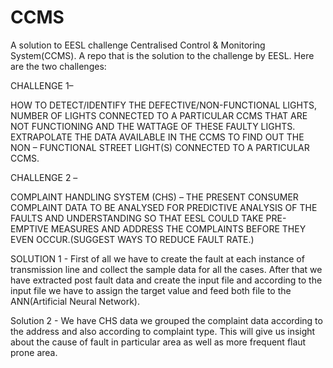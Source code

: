 # CCMS
A solution to  EESL challenge Centralised Control &amp; Monitoring System(CCMS).
A repo that is the solution to the challenge by EESL.
Here are the two challenges:

CHALLENGE 1–

HOW TO DETECT/IDENTIFY THE DEFECTIVE/NON-FUNCTIONAL
LIGHTS, NUMBER OF LIGHTS CONNECTED TO A PARTICULAR CCMS
THAT ARE NOT FUNCTIONING AND THE WATTAGE OF THESE FAULTY
LIGHTS.
EXTRAPOLATE THE DATA AVAILABLE IN THE CCMS TO FIND OUT THE
NON – FUNCTIONAL STREET LIGHT(S) CONNECTED TO A PARTICULAR
CCMS.

CHALLENGE 2 –

COMPLAINT HANDLING SYSTEM (CHS) – THE PRESENT CONSUMER
COMPLAINT DATA TO BE ANALYSED FOR PREDICTIVE ANALYSIS OF
THE FAULTS AND UNDERSTANDING SO THAT EESL COULD TAKE PRE-
EMPTIVE MEASURES AND ADDRESS THE COMPLAINTS BEFORE THEY
EVEN OCCUR.(SUGGEST WAYS TO REDUCE FAULT RATE.)

SOLUTION 1 -
First of all  we have to create the fault at each instance of transmission line and collect the sample data for all the cases.
After that we have extracted  post fault data and create the  input file and according to  the input file we have to assign the  target value and feed both file to the ANN(Artificial Neural Network).

Solution 2 -
We have CHS data we grouped the complaint data according to the address and also according to complaint type. 
This will give us insight about the cause of fault in particular area as well as more frequent flaut prone area.
